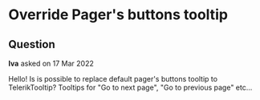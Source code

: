 # Override Pager's buttons tooltip

## Question

**Iva** asked on 17 Mar 2022

Hello! Is is possible to replace default pager's buttons tooltip to TelerikTooltip? Tooltips for "Go to next page", "Go to previous page" etc...
